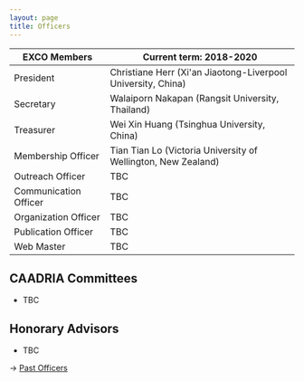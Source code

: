 ```yaml
---
layout: page
title: Officers
---
```


| EXCO Members | Current term: 2018-2020 |
|----|----|
| President | Christiane Herr (Xi'an Jiaotong-Liverpool University, China) |
| Secretary | Walaiporn Nakapan (Rangsit University, Thailand) |
| Treasurer | Wei Xin Huang (Tsinghua University, China) |
| Membership Officer | Tian Tian Lo (Victoria University of Wellington, New Zealand) |
| Outreach Officer | TBC |
| Communication Officer | TBC |
| Organization Officer | TBC |
| Publication Officer | TBC |
| Web Master | TBC |

## CAADRIA Committees
  * TBC

## Honorary Advisors
  * TBC

&rarr; [Past Officers](past-officers.md)
